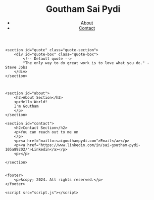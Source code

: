 <!DOCTYPE html>
<html lang="en">
<head>
    <meta charset="UTF-8">
    <meta name="viewport" content="width=device-width, initial-scale=1.0">
    <title>Goutham</title>
    <link rel="stylesheet" href="styles.css">
</head>
<body>
    <header>
        <h1>Goutham Sai Pydi</h1>
        <nav>
            <ul>
                <li><a href="#about">About</a></li>
                <li><a href="#contact">Contact</a></li>
            </ul>
        </nav>
    </header>
    
    <section id="quote" class="quote-section">
        <div id="quote-box" class="quote-box">
            <!-- Default quote -->
            "The only way to do great work is to love what you do." - Steve Jobs
        </div>
    </section>


    
    <section id="about">
        <h2>About Section</h2>
        <p>Hello World!
        I'm Goutham
        </p>
    </section>
    
    <section id="contact">
        <h2>Contact Section</h2>
        <p>You can reach out to me on
        </p>
        <p><a href="mailto:saigouthampydi.com">Email</a></p>
        <p><a href="https://www.linkedin.com/in/sai-goutham-pydi-105a89202/">Linkedin</a></p>
        <p></p>

    </section>


    <footer>
        <p>&copy; 2024. All rights reserved.</p>
    </footer>

    <script src="script.js"></script>
</body>
</html>
